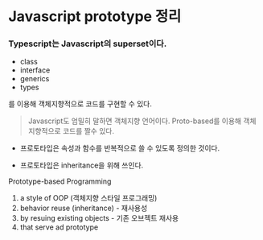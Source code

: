 # Javascript prototype 정리

### Typescript는 Javascript의 superset이다.

- class
- interface
- generics
- types

를 이용해 객체지향적으로 코드를 구현할 수 있다.

> Javascript도 엄밀히 말하면 객체지향 언어이다. Proto-based를 이용해 객체지향적으로 코드를 짤수 있다.

- 프로토타입은 속성과 함수를 반복적으로 쓸 수 있도록 정의한 것이다.

- 프로토타입은 inheritance을 위해 쓰인다.

Prototype-based Programming

1. a style of OOP (객체지향 스타일 프로그래밍)
2. behavior reuse (inheritance) - 재사용성
3. by resuing existing objects - 기존 오브젝트 재사용
4. that serve ad prototype
